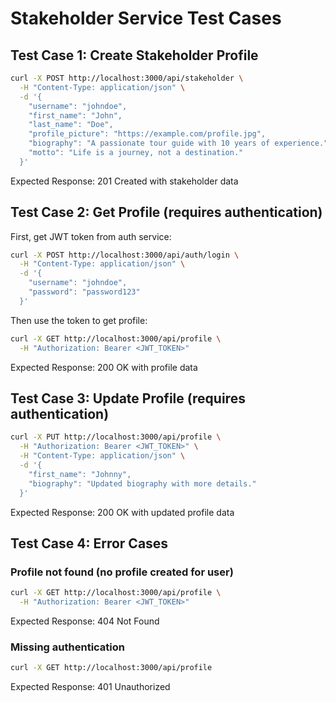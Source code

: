 # Stakeholder Service Test Cases

## Test Case 1: Create Stakeholder Profile

```bash
curl -X POST http://localhost:3000/api/stakeholder \
  -H "Content-Type: application/json" \
  -d '{
    "username": "johndoe",
    "first_name": "John",
    "last_name": "Doe",
    "profile_picture": "https://example.com/profile.jpg",
    "biography": "A passionate tour guide with 10 years of experience.",
    "motto": "Life is a journey, not a destination."
  }'
```

Expected Response: 201 Created with stakeholder data

## Test Case 2: Get Profile (requires authentication)

First, get JWT token from auth service:
```bash
curl -X POST http://localhost:3000/api/auth/login \
  -H "Content-Type: application/json" \
  -d '{
    "username": "johndoe",
    "password": "password123"
  }'
```

Then use the token to get profile:
```bash
curl -X GET http://localhost:3000/api/profile \
  -H "Authorization: Bearer <JWT_TOKEN>"
```

Expected Response: 200 OK with profile data

## Test Case 3: Update Profile (requires authentication)

```bash
curl -X PUT http://localhost:3000/api/profile \
  -H "Authorization: Bearer <JWT_TOKEN>" \
  -H "Content-Type: application/json" \
  -d '{
    "first_name": "Johnny",
    "biography": "Updated biography with more details."
  }'
```

Expected Response: 200 OK with updated profile data

## Test Case 4: Error Cases

### Profile not found (no profile created for user)
```bash
curl -X GET http://localhost:3000/api/profile \
  -H "Authorization: Bearer <JWT_TOKEN>"
```

Expected Response: 404 Not Found

### Missing authentication
```bash
curl -X GET http://localhost:3000/api/profile
```

Expected Response: 401 Unauthorized
